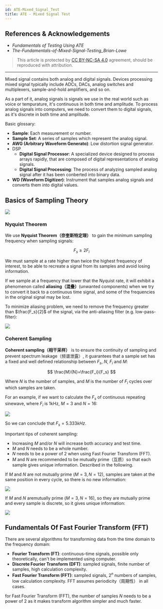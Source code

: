 ```yaml
---
id: ATE-Mixed_Signal_Test
title: ATE - Mixed Signal Test
---
```


## References & Acknowledgements

- *Fundamentals of Testing Using ATE*
- *The-Fundamentals-of-Mixed-Signal-Testing_Brian-Lowe*

> This article is protected by [CC BY-NC-SA 4.0](https://creativecommons.org/licenses/by/4.0/deed.en) agreement, should be reproduced with attribution.

---

Mixed signal contains both analog and digital signals. Devices processing mixed signal typically include ADCs, DACs, analog switches and multiplexers, sample-and-hold amplifiers, and so on.

As a part of it, analog signals is signals we use in the real world such as voice or tempurature, it's continuous in both time and amplitude. To process analog signals into computers, we need to convert them to digital signals, as it's discrete in both time and amplitude.

Basic glossary:

- **Sample**: Each measurement or number.
- **Sample Set**: A series of samples which represent the analog signal.
- **AWG (Arbitrary Waveform Generato)**: Low distortion signal generator.
- DSP
  - **Digital Signal Processor**: A specialized device designed to process arrays rapidly, that are composed of digital representations of analog signals.
  - **Digital Signal Processing**: The process of analyzing sampled analog signal after it has been conberted into binary data.
- **WD (Waveform Digitizer)**: Instrument that samples analog signals and converts them into digital values.

## Basics of Sampling Theory

![](https://cos.wiki-power.com/img/20220929094314.png)

### Nyquist Theorem

We use **Nyquist Theorem（奈奎斯特定理）** to gain the minimum sampling frequency when sampling signals:

$$
F_s≥2F_i
$$

We must sample at a rate higher than twice the highest frequency of interest, to be able to recreate a signal from its samples and avoid losing information.

If we sample at a frequency that lower that the Nyquist rate, it will exhibit a phenomenon called **aliasing（混叠）**(unwanted components) when we try to convert it back to a continuous time signal, and some of the frequencies in the original signal may be lost.

To minimize aliasing problem, we need to remove the frequency greater than $\frac{F_s}{2}$ of the signal, via the anti-aliasing filter (e.g. low-pass-filter):

![](https://cos.wiki-power.com/img/20220930154335.png)

### Coherent Sampling

**Coherent sampling（相干采样）** is to ensure the continuity of sampling and prevent spectrum leakage（频谱泄露）, it guarantees that a sample set has a fixed and well defined relationship between $F_s$, $N$, $F_i$ and $M$:

$$
\frac{M}{N}=\frac{F_i}{F_s}
$$

Where $N$ is the number of samples, and $M$ is the number of $F_i$ cycles over which samples are taken.

For an example, if we want to calculate the $F_s$ of continuous repeating sinewave, where $F_i$ is 1kHz, $M=3$ and $N=16$:

![](https://cos.wiki-power.com/img/20220930164712.png)

So we can conclude that $F_s=5.333kHz$.

Important tips of coherent sampling:

- Increasing $M$ and/or $N$ will increase both accuracy and test time.
- $M$ and $N$ needs to be a whole number.
- $N$ needs to be a power of 2 when using Fast Fourier Transform (FFT).
- $M$ and $N$ are recommended to be mutually prime（互质）so that each sample gives unique information. Described in the following.

If $M$ and $N$ are not mutually prime ($M=3,N=12$), samples are taken at the same position in every cycle, so there is no new information:

![](https://cos.wiki-power.com/img/20220930170300.png)

If $M$ and $N$ aremutually prime ($M=3,N=16$), so they are mutually prime and every sample is discrete, so it gives unique information:

![](https://cos.wiki-power.com/img/20220930170343.png)

## Fundamentals Of Fast Fourier Transform (FFT)

There are several algorithms for transforming data from the time domain to the frequency domain:

- **Fourier Transform (FT)**: continuous-time signals, possible only theoretically, can't be implemented using computer.
- **Discrete Fourier Transform (DFT)**: sampled signals, finite number of samples, high calculation complexity.
- **Fast Fourier Transform (FFT)**: sampled signals, $2^n$ numbers of samples, low calculation complexity. FFT assumes periodicity（周期性） in all cases.

for Fast Fourier Transform (FFT), the number of samples $N$ needs to be a power of 2 as it makes transform algorithm simpler and much faster.
